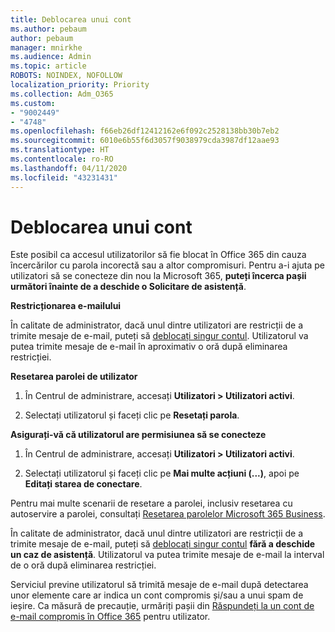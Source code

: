 ```yaml
---
title: Deblocarea unui cont
ms.author: pebaum
author: pebaum
manager: mnirkhe
ms.audience: Admin
ms.topic: article
ROBOTS: NOINDEX, NOFOLLOW
localization_priority: Priority
ms.collection: Adm_O365
ms.custom:
- "9002449"
- "4748"
ms.openlocfilehash: f66eb26df12412162e6f092c2528138bb30b7eb2
ms.sourcegitcommit: 6010e6b55f6d3057f9038979cda3987df12aae93
ms.translationtype: HT
ms.contentlocale: ro-RO
ms.lasthandoff: 04/11/2020
ms.locfileid: "43231431"
---
```

# <a name="unlocking-an-account"></a>Deblocarea unui cont

Este posibil ca accesul utilizatorilor să fie blocat în Office 365 din cauza încercărilor cu parola incorectă sau a altor compromisuri. Pentru a-i ajuta pe utilizatori să se conecteze din nou la Microsoft 365, **puteți încerca pașii următori înainte de a deschide o Solicitare de asistență**. 

**Restricționarea e-mailului**

În calitate de administrator, dacă unul dintre utilizatori are restricții de a trimite mesaje de e-mail, puteți să [deblocați singur contul](https://docs.microsoft.com/microsoft-365/security/office-365-security/removing-user-from-restricted-users-portal-after-spam). Utilizatorul va putea trimite mesaje de e-mail în aproximativ o oră după eliminarea restricției.

**Resetarea parolei de utilizator**

1. În Centrul de administrare, accesați **Utilizatori > Utilizatori activi**.

2. Selectați utilizatorul și faceți clic pe **Resetați parola**.

**Asigurați-vă că utilizatorul are permisiunea să se conecteze**

1. În Centrul de administrare, accesați **Utilizatori > Utilizatori activi**.

2. Selectați utilizatorul și faceți clic pe **Mai multe acțiuni (...)**, apoi pe **Editați starea de conectare**.

Pentru mai multe scenarii de resetare a parolei, inclusiv resetarea cu autoservire a parolei, consultați [Resetarea parolelor Microsoft 365 Business](https://docs.microsoft.com/microsoft-365/admin/add-users/reset-passwords?view=o365-worldwide).


În calitate de administrator, dacă unul dintre utilizatori are restricții de a trimite mesaje de e-mail, puteți să [deblocați singur contul](https://docs.microsoft.com/microsoft-365/security/office-365-security/removing-user-from-restricted-users-portal-after-spam) **fără a deschide un caz de asistență**. Utilizatorul va putea trimite mesaje de e-mail la interval de o oră după eliminarea restricției.

Serviciul previne utilizatorul să trimită mesaje de e-mail după detectarea unor elemente care ar indica un cont compromis și/sau a unui spam de ieșire. Ca măsură de precauție, urmăriți pașii din [Răspundeți la un cont de e-mail compromis în Office 365](https://docs.microsoft.com/office365/securitycompliance/responding-to-a-compromised-email-account) pentru utilizator.
